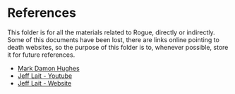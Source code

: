 # References

This folder is for all the materials related to Rogue, directly or indirectly.
Some of this documents have been lost, there are links online pointing to death websites,
so the purpose of this folder is to, whenever possible, store it for future references.


- [Mark Damon Hughes](docs/references/Mark_Damon_Hughes)
- [Jeff Lait - Youtube](https://www.youtube.com/watch?v=K8dxc807R-4)
- [Jeff Lait - Website](http://www.zincland.com/powder/index.php?pagename=about)
